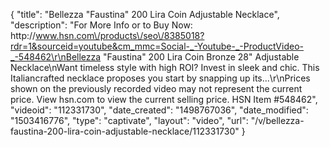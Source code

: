 {
    "title": "Bellezza \"Faustina\" 200 Lira Coin  Adjustable Necklace",
    "description": "For More Info or to Buy Now: http:\/\/www.hsn.com\/products\/seo\/8385018?rdr=1&sourceid=youtube&cm_mmc=Social-_-Youtube-_-ProductVideo-_-548462\r\nBellezza \"Faustina\" 200 Lira Coin Bronze 28\" Adjustable Necklace\nWant timeless style with high ROI? Invest in sleek and chic. This Italiancrafted necklace proposes you start by snapping up its...\r\nPrices shown on the previously recorded video may not represent the current price.  View hsn.com to view the current selling price. HSN Item #548462",
    "videoid": "112331730",
    "date_created": "1498767036",
    "date_modified": "1503416776",
    "type": "captivate",
    "layout": "video",
    "url": "\/v\/bellezza-faustina-200-lira-coin-adjustable-necklace\/112331730"
}